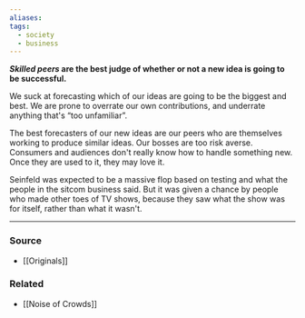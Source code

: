 ```yaml
---
aliases: 
tags:
  - society
  - business
---
```

***Skilled peers* are the best judge of whether or not a new idea is going to be successful.**

We suck at forecasting which of our ideas are going to be the biggest and best. We are prone to overrate our own contributions, and underrate anything that's “too unfamiliar”. 

The best forecasters of our new ideas are our peers who are themselves working to produce similar ideas. Our bosses are too risk averse. Consumers and audiences don't really know how to handle something new. Once they are used to it, they may love it.

Seinfeld was expected to be a massive flop based on testing and what the people in the sitcom business said. But it was given a chance by people who made other toes of TV shows, because they saw what the show was for itself, rather than what it wasn't.

---

### Source
- [[Originals]]

### Related
- [[Noise of Crowds]]